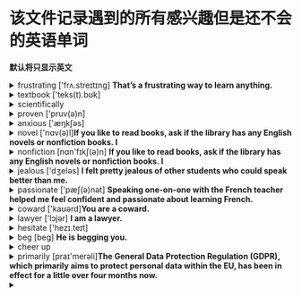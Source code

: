 # 该文件记录遇到的所有感兴趣但是还不会的英语单词

**默认将只显示英文**

<details>
  <summary>frustrating ['frʌ.streɪtɪnɡ] <strong>That’s a frustrating way to learn anything. </strong></summary>
  * adj.令人懊恼的；令人沮丧的 <br />
  * v.“frustrate”的现在分词
</details>

<details>
  <summary>
    textbook ['teks(t).bʊk]
  </summary>
  * na.教科书
</details>

<details>
  <summary>
    scientifically
  </summary>
  * adv.按科学方法
</details>

<details>
  <summary>proven  ['pruv(ə)n]</summary>
  * adj.被证明的；已证实的
</details>

<details>
  <summary>
    anxious  ['æŋkʃəs]
  </summary>
  * adj.焦虑；渴望；担心；忧虑
</details>

<details>
  <summary>
    novel  ['nɑv(ə)l]<strong>If you like to read books, ask if the library has any English novels or nonfiction books. I</strong>
  </summary>
  * adj.新的；新奇的 <br />
  * n.(长篇)小说；【法】新法
</details>

<details>
  <summary>
    nonfiction  [nɑn'fɪkʃ(ə)n] <strong>If you like to read books, ask if the library has any English novels or nonfiction books. I</strong>
  </summary>
  n.非小说类文学作品
</details>

<details>
  <summary>
    jealous ['dʒeləs] <strong> I felt pretty jealous
of other students who could speak better than me.</strong>
  </summary>
  * adj.吃醋的；妒忌的；妒羡的；忌妒的
</details>

<details>
  <summary>
    passionate ['pæʃ(ə)nət] <strong>Speaking one-on-one with the French teacher helped me feel confident and
passionate about learning French.</strong>
  </summary>
  * adj.拥有（或表现出）强烈性爱的；情意绵绵的；怒不可遏的；热诚的
</details>

<details>
  <summary>
    coward  ['kaʊərd]<strong>You are a coward.</strong>
  </summary>
  * n.懦夫；胆小鬼；胆怯者
  * adj.〈诗〉怯懦的；【纹章】夹着尾巴的
</details>

<details>
  <summary>
    lawyer ['lɔjər] <strong>I am a lawyer.</strong>
  </summary>
  1. n.律师
</details>

<details>
  <summary>
    hesitate ['hezɪ.teɪt] <strong></strong>
  </summary>
  * v.（对某事）犹豫；顾虑；疑虑
</details>

<details>
  <summary>
    beg [beɡ] <strong>He is begging you.</strong>
  </summary>
  * v.乞求；讨饭；请(原谅)；请(允许)
</details>

<details>
  <summary>
    cheer up <strong></strong>
  </summary>
  * v.鼓舞；振作一点
</details>

<details>
  <summary>
    primarily [praɪ'merəli]<strong>The General Data Protection Regulation (GDPR), which primarily aims to protect personal data within the EU, has been in effect for a little over four months now. </strong>
  </summary>
  * adv.主要地；根本地
</details>

<details>
  <summary>
    <strong></strong>
  </summary>
</details>
